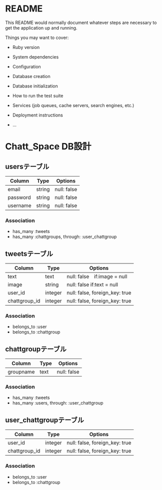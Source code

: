 # README

This README would normally document whatever steps are necessary to get the
application up and running.

Things you may want to cover:

* Ruby version

* System dependencies

* Configuration

* Database creation

* Database initialization

* How to run the test suite

* Services (job queues, cache servers, search engines, etc.)

* Deployment instructions

* ...
# Chatt_Space DB設計
## usersテーブル
|Column|Type|Options|
|------|----|-------|
|email|string|null: false|
|password|string|null: false|
|username|string|null: false|
### Association
- has_many :tweets
- has_many  :chattgroups,  through:  :user_chattgroup

## tweetsテーブル
|Column|Type|Options|
|------|----|-------|
|text|text|null: false　if:image = null|
|image|string|null: false if:text = null|
|user_id|integer|null: false, foreign_key: true|
|chattgroup_id|integer|null: false, foreign_key: true|
### Association
- belongs_to :user
- belongs_to :chattgroup

## chattgroupテーブル
|Column|Type|Options|
|------|----|-------|
|groupname|text|null: false|
### Association
- has_many :tweets
- has_many  :users,  through:  :user_chattgroup

## user_chattgroupテーブル
|Column|Type|Options|
|------|----|-------|
|user_id|integer|null: false, foreign_key: true|
|chattgroup_id|integer|null: false, foreign_key: true|
### Association
- belongs_to :user
- belongs_to :chattgroup